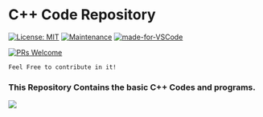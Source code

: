# C++ Code Repository
[![License: MIT](https://img.shields.io/badge/License-MIT-yellow.svg)](https://opensource.org/licenses/MIT)  [![Maintenance](https://img.shields.io/badge/Maintained%3F-yes-green.svg)](https://GitHub.com/Naereen/StrapDown.js/graphs/commit-activity)
[![made-for-VSCode](https://img.shields.io/badge/Made%20for-VSCode-1f425f.svg)](https://code.visualstudio.com/)

[![PRs Welcome](https://img.shields.io/badge/PRs-welcome-brightgreen.svg?style=flat-square)](http://makeapullrequest.com)



``` Feel Free to contribute in it! ```

### This Repository Contains the basic C++ Codes and programs. 

![](https://raw.githubusercontent.com/acervenky/animated-github-badges/master/assets/devbadge.gif)


